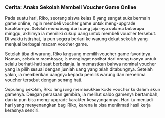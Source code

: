 ### Cerita: Anaka Sekolah Membeli Voucher Game Online

Pada suatu hari, Riko, seorang siswa kelas 8 yang sangat suka bermain game online, ingin membeli voucher game untuk meng-upgrade karakternya. Setelah menabung dari uang jajannya selama beberapa minggu, akhirnya ia memiliki cukup uang untuk membeli voucher tersebut. Di waktu istirahat, ia pun segera berlari ke warung dekat sekolah yang menjual berbagai macam voucher game.

Setelah tiba di warung, Riko langsung memilih voucher game favoritnya. Namun, sebelum membayar, ia mengingat nasihat dari orang tuanya untuk selalu berhati-hati saat berbelanja. Ia memastikan bahwa nominal voucher yang ia pilih sesuai dengan jumlah uang yang telah ditabungnya. Setelah yakin, ia memberikan uangnya kepada pemilik warung dan menerima voucher tersebut dengan senang hati.

Sepulang sekolah, Riko langsung memasukkan kode voucher ke dalam akun gamenya. Dengan perasaan gembira, ia melihat saldo gamenya bertambah, dan ia pun bisa meng-upgrade karakter kesayangannya. Hari itu menjadi hari yang menyenangkan bagi Riko, karena ia bisa menikmati hasil kerja kerasnya sendiri.